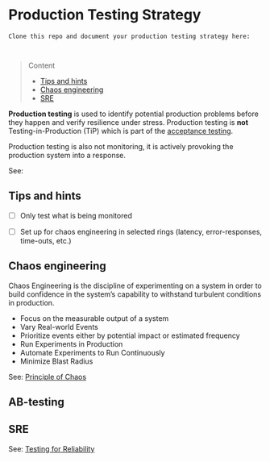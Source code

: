 # Production Testing Strategy

```
Clone this repo and document your production testing strategy here:



```
> Content
> - [Tips and hints](#tips-and-hints)
> - [Chaos engineering](#chaos-engineering)
> - [SRE](#sre)

**Production testing** is used to identify potential production problems before they happen and verify resilience under stress.
Production testing is **not** Testing-in-Production (TiP) which is part of the [acceptance testing](acceptance-testing-strategy.md).

Production testing is also not monitoring, it is actively provoking the production system into a response.

See:

## Tips and hints

- [ ] Only test what is being monitored

- [ ] Set up for chaos engineering in selected rings (latency, error-responses, time-outs, etc.)

## Chaos engineering

Chaos Engineering is the discipline of experimenting on a system in order to build confidence in the system’s capability to withstand turbulent conditions in production.
- Focus on the measurable output of a system
- Vary Real-world Events
- Prioritize events either by potential impact or estimated frequency
- Run Experiments in Production
- Automate Experiments to Run Continuously
- Minimize Blast Radius

See: [Principle of Chaos](https://principlesofchaos.org)

## AB-testing




## SRE 

See: [Testing for Reliability](https://sre.google/sre-book/testing-reliability/)